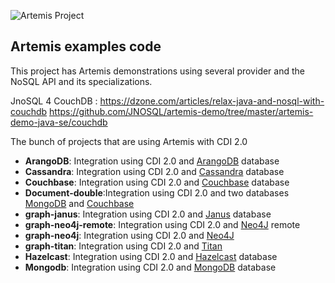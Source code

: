 ![Artemis Project](https://github.com/JNOSQL/jnosql-site/blob/master/images/duke-artemis.png)

## Artemis examples code


This project has Artemis demonstrations using several provider and the NoSQL API and its specializations.

JnoSQL 4 CouchDB : 
https://dzone.com/articles/relax-java-and-nosql-with-couchdb
https://github.com/JNOSQL/artemis-demo/tree/master/artemis-demo-java-se/couchdb


The bunch of projects that are using Artemis with CDI 2.0

* **ArangoDB**: Integration using CDI 2.0 and [ArangoDB](https://www.arangodb.com/) database
* **Cassandra**: Integration using CDI 2.0 and [Cassandra](http://cassandra.apache.org/) database
* **Couchbase**: Integration using CDI 2.0 and [Couchbase](https://www.couchbase.com/) database
* **Document-double**:Integration using CDI 2.0 and two databases [MongoDB](https://www.mongodb.com/) and [Couchbase](https://www.couchbase.com/)
* **graph-janus**: Integration using CDI 2.0 and [Janus](http://janusgraph.org/) database
* **graph-neo4j-remote**: Integration using CDI 2.0 and [Neo4J](https://neo4j.com/) remote
* **graph-neo4j**: Integration using CDI 2.0 and [Neo4J](https://neo4j.com/)
* **graph-titan**: Integration using CDI 2.0 and [Titan](http://titan.thinkaurelius.com/)
* **Hazelcast**: Integration using CDI 2.0 and [Hazelcast](https://hazelcast.com) database
* **Mongodb**: Integration using CDI 2.0 and [MongoDB](https://www.mongodb.com/) database
